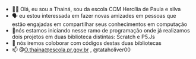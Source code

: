 - 👩🏻 Olá, eu sou a Thainá, sou da escola CCM Hercília de Paula e silva
- 🗣️ eu estou interessada em fazer novas amizades em pessoas que estão engajadas em compartilhar seus conhecimentos em computação 
- 🦾nós estamos iniciando nesse ramo de programação onde já realizamos dois projetos em duas biblioteca distintas: Scratch e P5.Js
- 👥 nós iremos coloborar com códigos destas duas bibliotecas
- 📫 @O.thaina@escola.pr.gov.br , @tataholiver00

<!---
Thainazinhaabacate/Thainazinhaabacate is a ✨ special ✨ repository because its `README.md` (this file) appears on your GitHub profile.
You can click the Preview link to take a look at your changes.
--->
